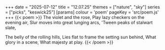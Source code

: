 +++
date = "2025-07-12"
title = "12.07.25"
themes = ["nature", "sky"]
series = ["picks", "keswick25"]
[params]
  colour = 'poem'
  pageKey = 'src/poem.js'
+++
{{< poem >}}
The violet and the rose,
Play lazy checkers on the evening air,
Slur moves into great lunging arcs,
'Tween peaks of stalwart slate,

The belly of the rolling hills,
Lies flat to frame the setting sun behind,
What glory in a scene,
What majesty at play.
{{< /poem >}}